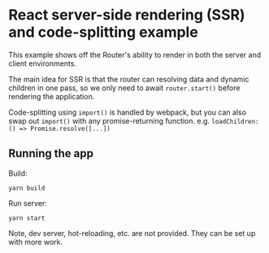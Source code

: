 # React server-side rendering (SSR) and code-splitting example

This example shows off the Router's ability to render in both the server and client environments.

The main idea for SSR is that the router can resolving data and dynamic children in one pass, so we
only need to await `router.start()` before rendering the application.

Code-splitting using `import()` is handled by webpack, but you can also swap out `import()` with any
promise-returning function. e.g. `loadChildren: () => Promise.resolve([...])`

## Running the app

Build:

```
yarn build
```

Run server:

```
yarn start
```

Note, dev server, hot-reloading, etc. are not provided. They can be set up with more work.
